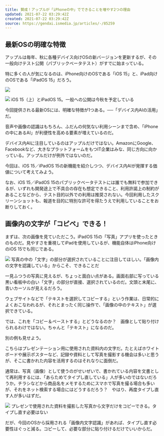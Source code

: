 ```yaml
---
title: 賛成！アップルが「iPhoneの中」でできることを増やす2つの理由
updated: 2021-07-22 03:29:42Z
created: 2021-07-22 03:29:42Z
source: https://gendai.ismedia.jp/articles/-/85259
---
```


## 最新OSの明確な特徴

アップルは毎年、秋に各種デバイス向けOSの新バージョンを更新するが、その一般向けテスト公開（パブリックベータテスト）がすでに始まっている。

特に多くの人が気になるのは、iPhone向けのOSである「iOS 15」と、iPad向けのOSである「iPadOS 15」だろう。

![](https://gendai.ismcdn.jp/mwimgs/8/2/-/img_824e0e9ed907c8e0d574677132f99b43370427.jpg)

![](https://gendai.ismcdn.jp/mwimgs/9/c/-/img_9cb71d3cb801c776b20edf514560385a325347.jpg) iOS 15（上）とiPadOS 15。一般への公開は今秋を予定している

今回提供される最新OSには、明確な特徴が1つある。──「デバイス内AIの活用」だ。

音声や画像の認識はもちろん、ふだんの何気ない利用シーンまで含め、「iPhoneの中にあるAI」が利便性を高める要素が増えているのだ。

デバイス内AIに注目しているのはアップルだけではない。AmazonにGoogle、Facebookなど、大きなプラットフォームをもつIT企業はみな、同じ方向に向かっている。アップルだけが例外ではないのだ。

今回は、iOS 15／iPadOS 15の新機能を紹介しつつ、デバイス内AIが発揮する価値について考えてみよう。

なお、iOS 15／iPadOS 15のパブリックベータテストには誰でも無料で参加できるが、いずれも開発途上で不具合の存在も想定できること、利用許諾上の制約があることなどから、テスト目的以外での利用は推奨されない。今回利用したスクリーンショットも、報道を目的に特別な許可を得たうえで利用していることをお断りしておく。

## 画像内の文字が「コピペ」できる！

まずは、次の画像を見ていただこう。iPadOS 15の「写真」アプリを使ったときのものだ。見やすさを重視してiPadを使用しているが、機能自体はiPhone向けのiOS 15でも同じである。

![](https://gendai.ismcdn.jp/mwimgs/4/7/-/img_47ff670312c9a0de08961b16df6278ef338134.jpg) 写真の中の「文字」の部分が選択されていることに注目してほしい。「画像内の文字を認識している」からこそ、できることだ

一見ふつうの写真に見えるが、ちょっと面白い点がある。画面右部に写っている黒い看板中の白い「文字」の部分が直接、選択されているのだ。文頭と末尾に、青いカーソルが見えるだろう。

ウェブサイトなどで「テキストを選択してコピーする」という作業は、日常的によくおこなわれるが、それとまったく同じ操作で、「画像の中のテキスト」が選択できている。

では、これを「コピー＆ペーストする」とどうなるのか？　画像として貼り付けられるわけではない。ちゃんと「テキスト」になるのだ。

別の例も見せよう。

こちらはプレゼンテーション用に使用された資料内の文字だ。たとえばホワイトボードや展示ポスターなど、記録や資料として写真を撮影する機会は多いと思うが、そこに書かれた内容を活用するのはそれなりに面倒だ。

通常は、写真（画像）として使うのがせいぜいで、書かれている内容を文書として再利用するには、「あらためてタイプし直している」人が多いのではないだろうか。チラシなどから商品名をメモするためにスマホで写真を撮る場合も多いが、それをネット検索する場合にはどうするだろう？　やはり、再度タイプし直す人が多いはずだ。

![](https://gendai.ismcdn.jp/mwimgs/b/e/-/img_be3e91effc0aa780c41c3f8a09f73143357658.jpg) プレゼンで使用された資料を撮影した写真から文字だけをコピーできる。タイプし直す必要はない

だが、今回のOSから採用される「画像内文字認識」があれば、タイプし直す必要性はぐっと減る。コピーして、必要な部分に貼り付けるだけでいいからだ。